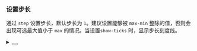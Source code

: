 ### 设置步长

通过 `step` 设置步长，默认步长为 `1`。建议设置能够被 `max-min` 整除的值，否则会出现可选最大值小于 `max` 的情况。当设置`show-ticks` 时，显示步长刻度线。

<div class="cell-demo vp-raw">
  <yc-space
    direction="vertical"
    size="large">
    <yc-form
      :model="data"
      layout="inline">
      <yc-form-item
        label="Step"
        field="step">
        <yc-input-number
          :style="{ width: '100px' }"
          v-model="data.step" />
      </yc-form-item>
      <yc-form-item
        label="Show steps"
        field="showTicks">
        <yc-switch v-model="data.showTicks" />
      </yc-form-item>
    </yc-form>
    <yc-slider
      :default-value="20"
      :style="{ width: '300px' }"
      :step="data.step"
      :show-ticks="data.showTicks" />
  </yc-space>
</div>

<script setup>
import { reactive } from 'vue';
const data = reactive({
  step: 5,
  showTicks: true,
});
</script>

<details>
<summary>
 <button class="code-btn"  >
    <icon-code />
 </button>
</summary>

```vue
<template>
  <yc-space
    direction="vertical"
    size="large">
    <yc-form
      :model="data"
      layout="inline">
      <yc-form-item
        label="Step"
        field="step">
        <yc-input-number
          :style="{ width: '100px' }"
          v-model="data.step" />
      </yc-form-item>
      <yc-form-item
        label="Show steps"
        field="showTicks">
        <yc-switch v-model="data.showTicks" />
      </yc-form-item>
    </yc-form>
    <yc-slider
      :default-value="20"
      :style="{ width: '300px' }"
      :step="data.step"
      :show-ticks="data.showTicks" />
  </yc-space>
</template>

<script setup>
import { reactive } from 'vue';
const data = reactive({
  step: 5,
  showTicks: true,
});
</script>
```

</details>
